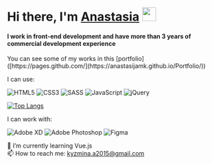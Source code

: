 <h1>
  Hi there, I'm <a href="https://anastasijamk.github.io/Portfolio/" target="_blank">Anastasia</a> 
  <img src="https://github.com/blackcater/blackcater/raw/main/images/Hi.gif" height="32"/>
</h1>
<h4>I work in front‑end development and have more than 3 years of commercial development experience</h3>

<p>You can see some of my works in this [portfolio]([https://pages.github.com/](https://anastasijamk.github.io/Portfolio/))</p>

<p>I can use:</p>

![HTML5](https://img.shields.io/badge/html5-%23E34F26.svg?style=for-the-badge&logo=html5&logoColor=white)
![CSS3](https://img.shields.io/badge/css3-%231572B6.svg?style=for-the-badge&logo=css3&logoColor=white)
![SASS](https://img.shields.io/badge/SASS-hotpink.svg?style=for-the-badge&logo=SASS&logoColor=white)
![JavaScript](https://img.shields.io/badge/javascript-%23323330.svg?style=for-the-badge&logo=javascript&logoColor=%23F7DF1E)
![jQuery](https://img.shields.io/badge/jquery-%230769AD.svg?style=for-the-badge&logo=jquery&logoColor=white)

[![Top Langs](https://github-readme-stats.vercel.app/api/top-langs/?username=AnastasijaMK)](https://github.com/anuraghazra/github-readme-stats)
 
<p>I can work with:</p>

![Adobe XD](https://img.shields.io/badge/Adobe%20XD-470137?style=for-the-badge&logo=Adobe%20XD&logoColor=#FF61F6)
![Adobe Photoshop](https://img.shields.io/badge/adobe%20photoshop-%2331A8FF.svg?style=for-the-badge&logo=adobe%20photoshop&logoColor=white)
![Figma](https://img.shields.io/badge/figma-%23F24E1E.svg?style=for-the-badge&logo=figma&logoColor=white)

🌱 I’m currently learning Vue.js
<br>
📫 How to reach me: kyzmina.a2015@gmail.com

<!--
**AnastasijaMK/AnastasijaMK** is a ✨ _special_ ✨ repository because its `README.md` (this file) appears on your GitHub profile.

Here are some ideas to get you started:

- 🔭 I’m currently working on ...
- 👯 I’m looking to collaborate on ...
- 🤔 I’m looking for help with ...
- 💬 Ask me about ...
- 📫 How to reach me: ...
- 😄 Pronouns: ...
- ⚡ Fun fact: ...
-->
